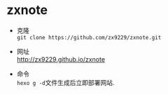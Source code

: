# zxnote  

* 克隆  
`git clone https://github.com/zx9229/zxnote.git`  

* 网址  
http://zx9229.github.io/zxnote  

* 命令  
`hexo g -d`文件生成后立即部署网站.  
